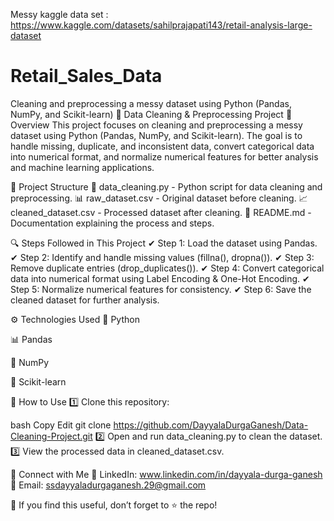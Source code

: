 Messy kaggle data set : https://www.kaggle.com/datasets/sahilprajapati143/retail-analysis-large-dataset

# Retail_Sales_Data
Cleaning and preprocessing a messy dataset using Python (Pandas, NumPy, and Scikit-learn)
🧹 Data Cleaning & Preprocessing Project
📌 Overview
This project focuses on cleaning and preprocessing a messy dataset using Python (Pandas, NumPy, and Scikit-learn). The goal is to handle missing, duplicate, and inconsistent data, convert categorical data into numerical format, and normalize numerical features for better analysis and machine learning applications.

📂 Project Structure
📄 data_cleaning.py - Python script for data cleaning and preprocessing.
📊 raw_dataset.csv - Original dataset before cleaning.
📈 cleaned_dataset.csv - Processed dataset after cleaning.
📜 README.md - Documentation explaining the process and steps.

🔍 Steps Followed in This Project
✔ Step 1: Load the dataset using Pandas.
✔ Step 2: Identify and handle missing values (fillna(), dropna()).
✔ Step 3: Remove duplicate entries (drop_duplicates()).
✔ Step 4: Convert categorical data into numerical format using Label Encoding & One-Hot Encoding.
✔ Step 5: Normalize numerical features for consistency.
✔ Step 6: Save the cleaned dataset for further analysis.

⚙ Technologies Used
🐍 Python

📊 Pandas

🔢 NumPy

🤖 Scikit-learn

📌 How to Use
1️⃣ Clone this repository:

bash
Copy
Edit
git clone https://github.com/DayyalaDurgaGanesh/Data-Cleaning-Project.git
2️⃣ Open and run data_cleaning.py to clean the dataset.
3️⃣ View the processed data in cleaned_dataset.csv.

📢 Connect with Me
🔗 LinkedIn: www.linkedin.com/in/dayyala-durga-ganesh
📧 Email: ssdayyaladurgaganesh.29@gmail.com

🚀 If you find this useful, don’t forget to ⭐ the repo!
